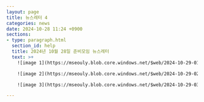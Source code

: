 ```yaml
---
layout: page
title: 뉴스레터 4
categories: news
date: 2024-10-28 11:24 +0900
sections:
- type: paragraph.html
  section_id: help
  title: 2024년 10월 28일 준비모임 뉴스레터
  text: >+
    ![image 1](https://mseouly.blob.core.windows.net/$web/2024-10-29-01.png)

    ![image 2](https://mseouly.blob.core.windows.net/$web/2024-10-29-02.png)

    ![image 3](https://mseouly.blob.core.windows.net/$web/2024-10-29-03.png)

---
```


